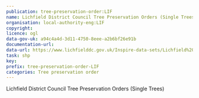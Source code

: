 ```yaml
---
publication: tree-preservation-order:LIF
name: Lichfield District Council Tree Preservation Orders (Single Trees)
organisation: local-authority-eng:LIF
copyright: 
licence: ogl
data-gov-uk: a94c4a4d-3d11-4750-8eee-a2b6bf26e91b
documentation-url: 
data-url: https://www.lichfielddc.gov.uk/Inspire-data-sets/Lichfield%20District%20Council%20Tree%20Preservation%20Orders%20Single%20Trees/Lichfield%20District%20Council%20Tree%20Preservation%20Orders%20Single%20Trees%20Shapefile.zip
task: shp
key: 
prefix: tree-preservation-order-LIF
categories: Tree preservation order
---
```


Lichfield District Council Tree Preservation Orders (Single Trees)
